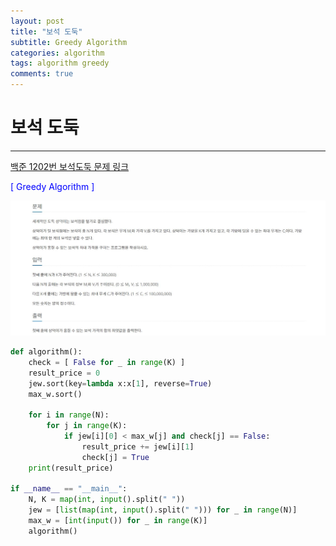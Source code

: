 ```yaml
---
layout: post
title: "보석 도둑"
subtitle: Greedy Algorithm
categories: algorithm
tags: algorithm greedy
comments: true
---
```


# 보석 도둑
---
[백준 1202번 보석도둑 문제 링크](https://www.acmicpc.net/problem/1202)

<span style="Color:blue">[ Greedy Algorithm ]</span>

![images](./images/보석도둑.JPG)

```python
def algorithm():
    check = [ False for _ in range(K) ]
    result_price = 0
    jew.sort(key=lambda x:x[1], reverse=True)
    max_w.sort()

    for i in range(N):
        for j in range(K):
            if jew[i][0] < max_w[j] and check[j] == False:
                result_price += jew[i][1]
                check[j] = True
    print(result_price)

if __name__ == "__main__":
    N, K = map(int, input().split(" "))
    jew = [list(map(int, input().split(" "))) for _ in range(N)]
    max_w = [int(input()) for _ in range(K)]
    algorithm()
```
